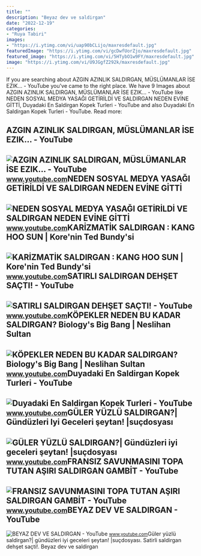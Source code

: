 ```yaml
---
title: ""
description: "Beyaz dev ve saldirgan"
date: "2022-12-19"
categories:
- "Ruya Tabiri"
images:
- "https://i.ytimg.com/vi/uap90bCLijo/maxresdefault.jpg"
featuredImage: "https://i.ytimg.com/vi/gcDwfUorZjo/maxresdefault.jpg"
featured_image: "https://i.ytimg.com/vi/5HTybO1w9FY/maxresdefault.jpg"
image: "https://i.ytimg.com/vi/U9JGgfZ292k/maxresdefault.jpg"
---
```


If you are searching about AZGIN AZINLIK SALDIRGAN, MÜSLÜMANLAR İSE EZIK... - YouTube you've came to the right place. We have 9 Images about AZGIN AZINLIK SALDIRGAN, MÜSLÜMANLAR İSE EZIK... - YouTube like NEDEN SOSYAL MEDYA YASAĞI GETİRİLDİ VE SALDIRGAN NEDEN EVİNE GİTTİ, Duyadaki En Saldirgan Kopek Turleri - YouTube and also Duyadaki En Saldirgan Kopek Turleri - YouTube. Read more:

AZGIN AZINLIK SALDIRGAN, MÜSLÜMANLAR İSE EZIK... - YouTube
----------------------------------------------------------

 ![AZGIN AZINLIK SALDIRGAN, MÜSLÜMANLAR İSE EZIK... - YouTube](https://i.ytimg.com/vi/5HTybO1w9FY/maxresdefault.jpg) <small>www.youtube.com</small>NEDEN SOSYAL MEDYA YASAĞI GETİRİLDİ VE SALDIRGAN NEDEN EVİNE GİTTİ
------------------------------------------------------------------

 ![NEDEN SOSYAL MEDYA YASAĞI GETİRİLDİ VE SALDIRGAN NEDEN EVİNE GİTTİ](https://i.ytimg.com/vi/8B_-t4uwaP8/maxresdefault.jpg) <small>www.youtube.com</small>KARİZMATİK SALDIRGAN : KANG HOO SUN | Kore'nin Ted Bundy'si
-----------------------------------------------------------

 ![KARİZMATİK SALDIRGAN : KANG HOO SUN | Kore'nin Ted Bundy'si](https://i.ytimg.com/vi/_zDC0JaT1TY/maxresdefault.jpg) <small>www.youtube.com</small>SATIRLI SALDIRGAN DEHŞET SAÇTI! - YouTube
-----------------------------------------

 ![SATIRLI SALDIRGAN DEHŞET SAÇTI! - YouTube](https://i.ytimg.com/vi/ZxuSHMAvzis/maxresdefault.jpg) <small>www.youtube.com</small>KÖPEKLER NEDEN BU KADAR SALDIRGAN? Biology's Big Bang | Neslihan Sultan
-----------------------------------------------------------------------

 ![KÖPEKLER NEDEN BU KADAR SALDIRGAN? Biology's Big Bang | Neslihan Sultan](https://i.ytimg.com/vi/U9JGgfZ292k/maxresdefault.jpg) <small>www.youtube.com</small>Duyadaki En Saldirgan Kopek Turleri - YouTube
---------------------------------------------

 ![Duyadaki En Saldirgan Kopek Turleri - YouTube](https://i.ytimg.com/vi/hyxB7ITSKIw/maxresdefault.jpg) <small>www.youtube.com</small>GÜLER YÜZLÜ SALDIRGAN?| Gündüzleri Iyi Geceleri şeytan! |suçdosyası
-------------------------------------------------------------------

 ![GÜLER YÜZLÜ SALDIRGAN?| Gündüzleri iyi geceleri şeytan! |suçdosyası](https://i.ytimg.com/vi/9Qj8AzAe3ME/maxresdefault.jpg) <small>www.youtube.com</small>FRANSIZ SAVUNMASINI TOPA TUTAN AŞIRI SALDIRGAN GAMBİT - YouTube
---------------------------------------------------------------

 ![FRANSIZ SAVUNMASINI TOPA TUTAN AŞIRI SALDIRGAN GAMBİT - YouTube](https://i.ytimg.com/vi/uap90bCLijo/maxresdefault.jpg) <small>www.youtube.com</small>BEYAZ DEV VE SALDIRGAN - YouTube
--------------------------------

 ![BEYAZ DEV VE SALDIRGAN - YouTube](https://i.ytimg.com/vi/gcDwfUorZjo/maxresdefault.jpg) <small>www.youtube.com</small>Güler yüzlü saldirgan?| gündüzleri iyi geceleri şeytan! |suçdosyası. Satirli saldirgan dehşet saçti!. Beyaz dev ve saldirgan
